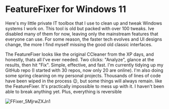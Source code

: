 # FeatureFixer for Windows 11
Here's my little private IT toolbox that I use to clean up and tweak Windows systems I work on. This tool is old but packed with over 100 tweaks. Ive disabled many of them for now, leaving only the mainstream features that everyone can use. For some reason, the faster tech evolves and UI designs change, the more I find myself missing the good old classic interfaces.

The FeatureFixer looks like the original CCleaner from the XP days, and honestly, thats all I've ever needed. Two clicks: "Analyze", glance at the results, then hit "Fix". Simple, effective, and fast.
I'm currently tidying up my GitHub repo (I started with 30 repos, now only 20 are online). I'm also doing some spring cleaning on my personal projects. Thousands of lines of code have been wiped in the process 😉, but some things will always remain. like the FeatureFixer.
It's practically impossible to mess up with it. I haven't been able to break anything yet. Plus, everything is reversible

![FFixer_5MjrwZXJn1](https://github.com/user-attachments/assets/843a6c9d-e940-40ee-9204-c446eb8e839e)
